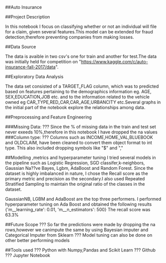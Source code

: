 ##Auto Insurance 

##Project Description

In this notebook I focus on classifying whether or not an individual will file for a claim, given several features.This model can be extended for fraud detection,therefore preventing companies from making losses.

##Data Source

The data is avaible in two csv's one for train and another for test.The data was initially held for competition on "https://www.kaggle.com/c/auto-insurance-fall-2017/data".


##Exploratory Data Analysis

The data set consisted of a TARGET_FLAG column, which was to predicted based on features pertaining to the demographics information eg. AGE, SEX,EDUCATION,JOB etc. and to the information related to the vehicle owned eg CAR_TYPE,RED_CAR,CAR_AGE,URBANCITY etc.Several graphs in the initial part of the notebook explore the relationships among data.

##Preprocessing and Feature Engineering

###Missing Data:
???	Since the % of missing data in the train and test set never exeeds 10%,therefore in this notebook I have dropped the na values
###Column type:
???	Columns such as INCOME,HOME_VAL,BLUEBOOK and OLDCLAIM, have been cleaned to convert them object format to int type. This also included dropping symbols like "$"  and ","

##Modelling ,metrics and hyperparameter tuning
I tried several models in the pipeline such as Logistic Regression, SGD classifer,k-neighbors, Gaussian Na??ve Bayes, Lgbm, AdaBoost and Random Forest. Since the dataset is highly imbalanced in nature, I chose the Recall score as the primary metric and precision as the secondary.I also used Repeated Stratified Sampling to maintain the original ratio of the classes in the dataset.

GaussianNB, LGBM and AdaBoost are the top three performers.
I performed hyperparameter tuning on Ada Boost and obtained the following results
{'m__learning_rate': 0.01, 'm__n_estimators': 500}
The recall score was 63.3%

##Future Scope
???	So far the predictions were made by dropping the na rows,however we canimpute the same by using Bayesian imputer and Categorical Imputer from Sklearn
???	Model tuning can also be done on other better performing models

##Tools used
???	Python with Numpy,Pandas and Scikit Learn
???	Github
???	Jupyter Notebook




